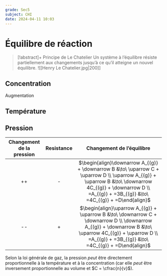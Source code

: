 ```yaml
---
grade: Sec5
subject: CHI
date: 2024-04-11 10:03
---
```


# Équilibre de réaction

> [!abstract]+ Principe de Le Chatelier
> Un système à l’équilibre résiste partiellement aux changements jusqu’à ce qu’il atteigne un nouvel équilibre.
> ![[Henry Le Chatelier.jpg|200]]

## Concentration

Augmentation 

## Température



## Pression

| Changement de la pression | Resistance |                                                                                            Changement de l’équilibre                                                                                             |
|:-------------------------:|:----------:|:----------------------------------------------------------------------------------------------------------------------------------------------------------------------------------------------------------------:|
|            ++             |     -      | $\begin{align}\downarrow A_{(g)} + \downarrow B &\to\ \uparrow C + \uparrow D \\ \uparrow A_{(g)} + \uparrow B &\to\ \downarrow 4C_{(g)} + \downarrow D \\ =A_{(g)} + =3B_{(g)} &\to\ =4C_{(g)} + =D\end{align}$ |
|            --             |     +      | $\begin{align}\uparrow A_{(g)} + \uparrow B &\to\ \downarrow C + \downarrow D \\ \downarrow A_{(g)} + \downarrow B &\to\ \uparrow 4C_{(g)} + \uparrow D \\ =A_{(g)} + =3B_{(g)} &\to\ =4C_{(g)} + =D\end{align}$ |

Selon la loi générale de gaz, la pression *peut* être directement proportionnelle à la température et à la concentration (car elle *peut* être inversement proportionnelle au volume et $C = \cfrac{n}{v}$).
